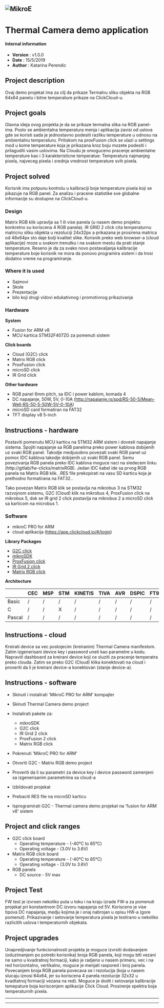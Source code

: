 ![MikroE](http://www.mikroe.com/img/designs/beta/logo_small.png)
---
# Thermal Camera demo application

#### Internal information 
- **Version**        : v1.0.0
- **Date**           : 15/5/2019
- **Author**         : Katarina Perendic

## Project description

Ovaj demo projekat ima za cilj da prikaze Termalnu sliku objekta na RGB 64x64 panelu i bitne temperature prikaze na ClickCloud-u.

## Project goals 

Glavna ideja ovog projekta je da se prikaze termalna slika na RGB panel-ima.
Posto se ambientalna temperatura menja i aplikacija zavisi od uslova gde se koristi sada je jednostavno podesiti razliku temperature u odnosu na ambientalnu temperaturu.
Pritiskom na proxFusion click se ulazi u settings mod u kome temperature koja je prikazana kroz boju mozete podesiti i prilagoditi vasim uslovima.
Na Cloudu je omoguceno pracenje ambientalne temperature kao i 3 karakteristicne temperatue: 
Temperatura najmanjeg pixela, najveceg pixela i srednja vrednost temperature svih pixela.  

## Project solved

Korisnik ima potpunu kontrolu u kalibraciji boje temperature pixela koji se pikazuje na RGB panel.
Za analizu i pracene statistike sve globalne informacije su dostupne na ClickCloud-u.

### Design
 
Matrix RGB klik upravlja sa 1 ili vise panela (u nasem demo projektu konkretno su koriscena 4 RGB panela).
IR GRID 2 click cita temperaturnu matricnu sliku objekta u rezoluciji 24x32px a prikazana je prosirena matrica od 48x64px sto daje bolji kvalitet slike.
Korisnik preko web browser-a (cloud aplikacije) moze u svakom trenutku i na svakom mestu da prati stanje temperature.
Reseno je da za svako novo postavaljanja kalibracije temperature boje korisnik ne mora da ponovo programira sistem i da trosi dodatno vreme na programiranje.

### Where it is used

- Sajmovi
- Skole 
- Prezentacije 
- bilo koji drugi vidovi edukativnog i promotivnog prikazivanja

### Hardware

**System**

 - Fusion for ARM v8 
 - MCU kartica STM32F407ZG za pomenuti sistem

**Click boards**

 - Cloud (G2C) click
 - Matrix RGB click
 - ProxFusion click
 - microSD click
 - IR Grid click

**Other hardware**

 - RGB panel 6mm pitch, sa IDC i power kablom, komada 4 
 - DC napajanje, 50W, 5V, 0-10A (http://napajanje.rs/spd/RS-50-5/Mean-Well-RS-50-5-50W-5V-0-10A) 
 - microSD card formatiran na FAT32
 - TFT display v8 5-inch 

## Instructions - hardware

Postaviti pomenutu MCU karticu na STM32 ARM sistem i dovesti napajanje sistema.
Spojiti napajanje sa RGB panelima preko power kablova dobijenih uz svaki RGB panel.
Takodje medjusobno povezati svaki RGB panel uz pomoc IDC kablova takodje dobijenih uz svaki RGB panel.
Semu povezivanja RGB panela preko IDC kablova moguce naci na sledecem linku (http://gitlab/fw-clicks/matrixRGB).
Jedan IDC kabel ide sa prvog RGB panela na Matrix RGB klik.
.RES file prekopirati na vasu SD karticu koja je prethodno formatirana na FAT32..

Tako povezan Matrix RGB klik se postavlja na mikrobus 3 na STM32 razvojnom sistemu, 
G2C (Cloud) klik na mikrobus 4, ProxFusion click na mikrobus 5, dok se IR grid 2 click postavlja na mikrobus 2 a microSD click sa karticom na microbus 1.

### Software

 - mikroC PRO for ARM
 - cloud aplikacija (https://app.clickcloud.io/#/login)

**Library Packages**

 - [G2C click](https://libstock.mikroe.com/projects/view/2628/g2c-click)
 - [mikroSDK](https://libstock.mikroe.com/projects/view/2249/mikrosdk) 
 - [ProxFusion click](https://libstock.mikroe.com/projects/view/2547/proxfusion-2-click)
 - [IR Grid 2 click](https://libstock.mikroe.com/projects/view/2563/ir-grid-2-click)
 - [Matrix RGB click](https://libstock.mikroe.com/projects/view/1840/matrix-rgb-click)

**Architecture**

|        | CEC | MSP | STM | KINETIS | TIVA | AVR | DSPIC | FT90x | PIC | PIC32 |
|--------|-----|-----|-----|---------|------|-----|-------|-------|-----|-------|
|Basic   |  /  |  /  |  /  |    /    |  /   |  /  |   /   |   /   |  /  |   /   |
|C       |  /  |  /  |  X  |    /    |  /   |  /  |   /   |   /   |  /  |   /   |
|Pascal  |  /  |  /  |  /  |    /    |  /   |  /  |   /   |   /   |  /  |   /   |

## Instructions - cloud 

Kreirati device sa vec postojecim (kreiranim) Thermal Camera manifestom.
Zatim izgenerisani device key i password uneti kao parametre u kodu.
Napraviti dashboard za kreirani device koji ce sluziti za pracenje temperatra preko clouda.
Zatim se preko G2C (Cloud) klika konektovati na cloud i proveriti da li je kreirani device-a konektovan (stanje device-a).

## Instructions - software

 - Skinuti i instalirati 'MikroC PRO for ARM' kompajler
 - Skinuti Thermal Camera demo project
 - Instalirati pakete za:
   - mikroSDK
   - G2C click
   - IR Grid 2 click
   - ProxFusion 2 click
   - Matrix RGB click
   
 - Pokrenuti 'MikroC PRO for ARM'
 - Otvoriti G2C - Matrix RGB demo project
 - Proveriti da li su parametri za device key i device password zamenjeni sa izgenerisanim parametrima sa cloud-a
 - Izbildovati projekat
 - Prebaciti RES file na microSD karticu
 - Isprogramirati G2C - Thermal camera demo projekat na 'fusion for ARM v8' sistem 

## Project and click ranges 

 - G2C click board
   - Operating temperature - (-40℃ to 85℃)
   - Operating voltage - (3.0V to 3.6V)
 - Matrix RGB click board
   - Operating temperature - (-40℃ to 85℃)
   - Operating voltage - (3.0V to 3.6V)
 - RGB panels
   - DC source - 5V max

## Project Test 

FW test je izvrsen nekoliko puta u toku i na kraju izrade FW-a za pomenuti projekat pri konstantnom DC izvoru napajanja od 5V.
Korisceno je vise tipova DC napajanja, medju kojima je i onaj nabrojan u opisu HW-a (gore pomenut). 
Prikazivanje i setovanje temperatura pixela je testirano u nekoliko razlicitih uslova i temperaturnih objekata.

## Project upgrades

Unapredjivanje funkcionalnosti projekta je moguce izvrsiti dodavanjem (oduzimanjem po potrebi korisnika) broja RGB panela, koji mogu biti vezani ne samo u kvadratnoj formaciji, 
kako je radjeno u nasem primeru, vec i na red horizontalno, vertikalno, moguce je menjati raspored i broj panela.
Povecanjem broja RGB panela povecava se i rezolucija (koja u nasem slucaju iznosi 64x64, jer su koriscena 4 panela rezolucije 32x32 u kvadtatnoj formaciji vezana na red).
Moguce je dodti i setovanje kalibracije temepature boja koriscenjem aplikacije Click Cloud.
Prosirenje spektra boja temperaturnih pixela.

---
---
